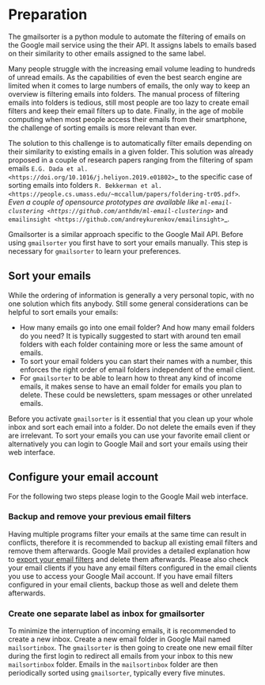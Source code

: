 # Preparation 
The gmailsorter is a python module to automate the filtering of emails on the Google mail service using the their API.
It assigns labels to emails based on their similarity to other emails assigned to the same label.

Many people struggle with the increasing email volume leading to hundreds of unread emails. As the capabilities of even
the best search engine are limited when it comes to large numbers of emails, the only way to keep an overview is 
filtering emails into folders. The manual process of filtering emails into folders is tedious, still most people are too
lazy to create email filters and keep their email filters up to date. Finally, in the age of mobile computing when most
people access their emails from their smartphone, the challenge of sorting emails is more relevant than ever.

The solution to this challenge is to automatically filter emails depending on their similarity to existing emails in a
given folder. This solution was already proposed in a couple of research papers ranging from the filtering of spam
emails `E.G. Dada et al. <https://doi.org/10.1016/j.heliyon.2019.e01802>`_ to the specific case of sorting emails into 
folders `R. Bekkerman et al. <https://people.cs.umass.edu/~mccallum/papers/foldering-tr05.pdf>`_. Even a couple of 
opensource prototypes are available like `ml-email-clustering <https://github.com/anthdm/ml-email-clustering>`_ and
`emailinsight <https://github.com/andreykurenkov/emailinsight>`_.

Gmailsorter is a similar approach specific to the Google Mail API. Before using `gmailsorter` you first have to sort 
your emails manually. This step is necessary for `gmailsorter` to learn your preferences. 

## Sort your emails
While the ordering of information is generally a very personal topic, with no one solution which fits anybody. Still 
some general considerations can be helpful to sort emails your emails: 

* How many emails go into one email folder? And how many email folders do you need? It is typically suggested to start 
  with around ten email folders with each folder containing more or less the same amount of emails. 
* To sort your email folders you can start their names with a number, this enforces the right order of email folders 
  independent of the email client. 
* For `gmailsorter` to be able to learn how to threat any kind of income emails, it makes sense to have an email folder
  for emails you plan to delete. These could be newsletters, spam messages or other unrelated emails. 

Before you activate `gmailsorter` is it essential that you clean up your whole inbox and sort each email into a folder.
Do not delete the emails even if they are irrelevant. To sort your emails you can use your favorite email client or
alternatively you can login to Google Mail and sort your emails using their web interface. 

## Configure your email account 
For the following two steps please login to the Google Mail web interface. 

### Backup and remove your previous email filters 
Having multiple programs filter your emails at the same time can result in conflicts, therefore it is recommended to 
backup all existing email filters and remove them afterwards. Google Mail provides a detailed explanation how to [export
your email filters](https://support.google.com/mail/answer/6579?hl=en) and delete them afterwards. Please also check 
your email clients if you have any email filters configured in the email clients you use to access your Google Mail 
account. If you have email filters configured in your email clients, backup those as well and delete them afterwards. 

### Create one separate label as inbox for gmailsorter
To minimize the interruption of incoming emails, it is recommended to create a new inbox. Create a new email folder in 
Google Mail named `mailsortinbox`. The `gmailsorter` is then going to create one new email filter during the first 
login to redirect all emails from your inbox to this new `mailsortinbox` folder. Emails in the `mailsortinbox` folder
are then periodically sorted using `gmailsorter`, typically every five minutes.